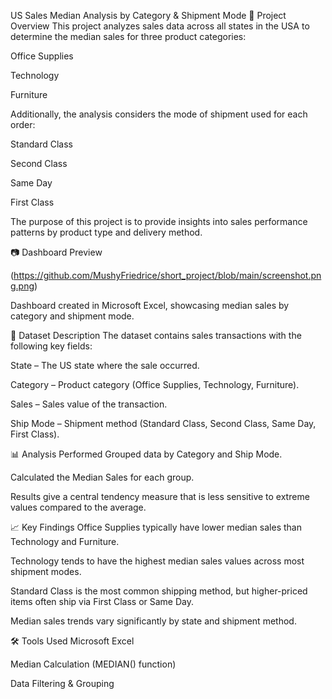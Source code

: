 US Sales Median Analysis by Category & Shipment Mode
📌 Project Overview
This project analyzes sales data across all states in the USA to determine the median sales for three product categories:

Office Supplies

Technology

Furniture

Additionally, the analysis considers the mode of shipment used for each order:

Standard Class

Second Class

Same Day

First Class

The purpose of this project is to provide insights into sales performance patterns by product type and delivery method.

📷 Dashboard Preview

(https://github.com/MushyFriedrice/short_project/blob/main/screenshot.png.png)

Dashboard created in Microsoft Excel, showcasing median sales by category and shipment mode.

📂 Dataset Description
The dataset contains sales transactions with the following key fields:

State – The US state where the sale occurred.

Category – Product category (Office Supplies, Technology, Furniture).

Sales – Sales value of the transaction.

Ship Mode – Shipment method (Standard Class, Second Class, Same Day, First Class).

📊 Analysis Performed
Grouped data by Category and Ship Mode.

Calculated the Median Sales for each group.

Results give a central tendency measure that is less sensitive to extreme values compared to the average.

📈 Key Findings
Office Supplies typically have lower median sales than Technology and Furniture.

Technology tends to have the highest median sales values across most shipment modes.

Standard Class is the most common shipping method, but higher-priced items often ship via First Class or Same Day.

Median sales trends vary significantly by state and shipment method.

🛠 Tools Used
Microsoft Excel

Median Calculation (MEDIAN() function)

Data Filtering & Grouping



